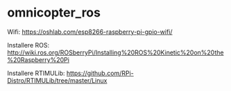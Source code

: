 # omnicopter_ros

Wifi: https://oshlab.com/esp8266-raspberry-pi-gpio-wifi/

Installere ROS: http://wiki.ros.org/ROSberryPi/Installing%20ROS%20Kinetic%20on%20the%20Raspberry%20Pi

Installere RTIMULib: https://github.com/RPi-Distro/RTIMULib/tree/master/Linux

